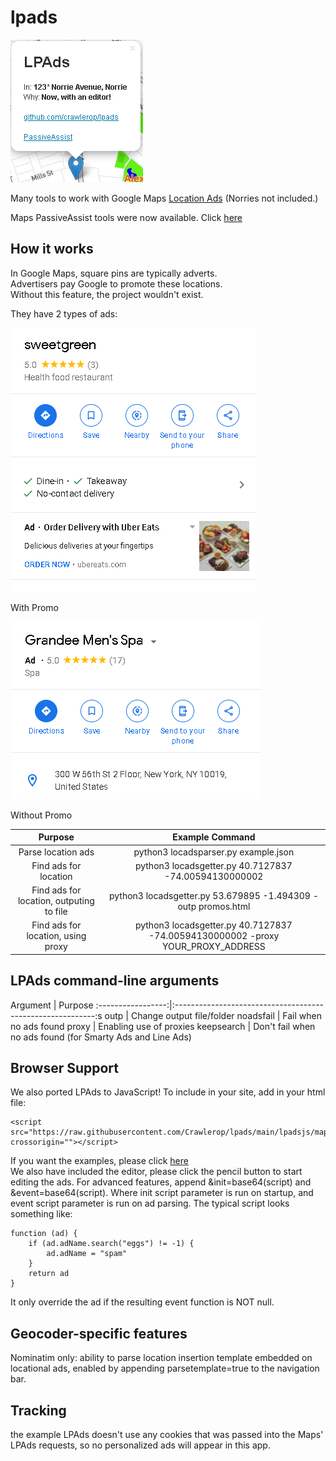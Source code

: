 # lpads
![title_with_editor](https://raw.githubusercontent.com/crawlerop/lpads/main/lpads.png)

Many tools to work with Google Maps [Location Ads](https://support.google.com/maps/answer/9947218) (Norries not included.)

Maps PassiveAssist tools were now available. Click [here](https://github.com/crawlerop/psassist)

## How it works
In Google Maps, square pins are typically adverts.  
Advertisers pay Google to promote these locations.  
Without this feature, the project wouldn't exist.

They have 2 types of ads:

![WithPromo](https://raw.githubusercontent.com/crawlerop/lpads/main/adspromo.png)

With Promo

![NoPromo](https://raw.githubusercontent.com/crawlerop/lpads/main/adsnopromo.png)

Without Promo

Purpose             |  Example Command
:------------------:|:----------------------------------------------------------------------------------------------:
Parse location ads  |  python3 locadsparser.py example.json
Find ads for location | python3 locadsgetter.py 40.7127837 -74.00594130000002
Find ads for location, outputing to file | python3 locadsgetter.py 53.679895 -1.494309 -outp promos.html
Find ads for location, using proxy | python3 locadsgetter.py 40.7127837 -74.00594130000002 -proxy YOUR_PROXY_ADDRESS

## LPAds command-line arguments
Argument           |  Purpose
:-----------------:|:----------------------------------------------------------:s
outp               | Change output file/folder
noadsfail          | Fail when no ads found
proxy              | Enabling use of proxies
keepsearch         | Don't fail when no ads found (for Smarty Ads and Line Ads)


## Browser Support
We also ported LPAds to JavaScript! To include in your site, add in your html file:
```
<script src="https://raw.githubusercontent.com/Crawlerop/lpads/main/lpadsjs/mapads.js" crossorigin=""></script>
```
If you want the examples, please click [here](https://crawlerop.github.io/lpads/lpadsjs/mapads_marker.html?localads=true)  
We also have included the editor, please click the pencil button to start editing the ads. For advanced features, append &init=base64(script) and &event=base64(script). Where init script parameter is run on startup, and event script parameter is run on ad parsing. The typical script looks something like:

```
function (ad) {
    if (ad.adName.search("eggs") != -1) {
        ad.adName = "spam"
    }
    return ad
}
```

It only override the ad if the resulting event function is NOT null.

## Geocoder-specific features
Nominatim only: ability to parse location insertion template embedded on locational ads, enabled by appending parsetemplate=true to the navigation bar.

## Tracking
the example LPAds doesn't use any cookies that was passed into the Maps' LPAds requests, so no personalized ads will appear in this app.  
